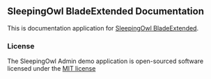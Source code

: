## SleepingOwl BladeExtended Documentation

This is documentation application for [SleepingOwl BladeExtended](http://sleeping-owl-blade-extended.gopagoda.com).

### License

The SleepingOwl Admin demo application is open-sourced software licensed under the [MIT license](http://opensource.org/licenses/MIT)

